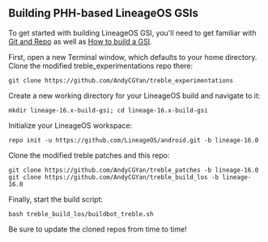 
## Building PHH-based LineageOS GSIs ##

To get started with building LineageOS GSI, you'll need to get familiar with [Git and Repo](https://source.android.com/source/using-repo.html) as well as [How to build a GSI](https://github.com/phhusson/treble_experimentations/wiki/How-to-build-a-GSI%3F).

First, open a new Terminal window, which defaults to your home directory.  Clone the modified treble_experimentations repo there:

    git clone https://github.com/AndyCGYan/treble_experimentations

Create a new working directory for your LineageOS build and navigate to it:

    mkdir lineage-16.x-build-gsi; cd lineage-16.x-build-gsi

Initialize your LineageOS workspace:

    repo init -u https://github.com/LineageOS/android.git -b lineage-16.0

Clone the modified treble patches and this repo:

    git clone https://github.com/AndyCGYan/treble_patches -b lineage-16.0
    git clone https://github.com/AndyCGYan/treble_build_los -b lineage-16.0

Finally, start the build script:

    bash treble_build_los/buildbot_treble.sh

Be sure to update the cloned repos from time to time!